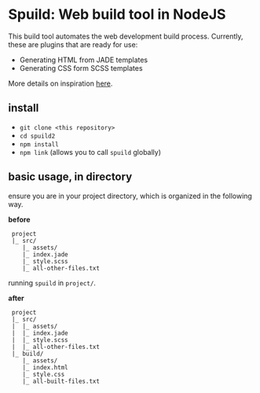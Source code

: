 # Spuild: Web build tool in NodeJS

This build tool automates the web development build process. Currently, these are plugins that are ready for use:

- Generating HTML from JADE templates
- Generating CSS form SCSS templates

More details on inspiration [here](https://ongspxm.github.io/blog/2018/07/spuild2/).

## install
- `git clone <this repository>`
- `cd spuild2`
- `npm install`
- `npm link` (allows you to call `spuild` globally)

## basic usage, in directory
ensure you are in your project directory, which is organized in the following way.

**before**
```
 project
 |_ src/
    |_ assets/
    |_ index.jade
    |_ style.scss
    |_ all-other-files.txt
```

running `spuild` in `project/`.

**after**
```
 project
 |_ src/
 |  |_ assets/
 |  |_ index.jade
 |  |_ style.scss
 |  |_ all-other-files.txt
 |_ build/
    |_ assets/
    |_ index.html
    |_ style.css
    |_ all-built-files.txt
```
